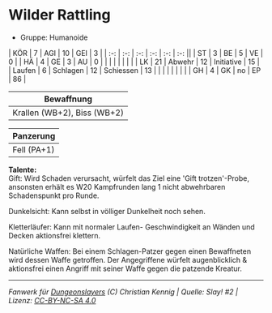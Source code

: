 # Wilder Rattling  
- Gruppe: Humanoide  

| KÖR    | 7  | AGI      | 10 | GEI        | 3  |
| :-: | :-: | :-: | :-: | :-: | :-: ||
| ST     | 3  | BE       | 5  | VE         | 0  |
| HÄ     | 4  | GE       | 3  | AU         | 0  |
|        |    |          |    |            |    |
| LK     | 21 | Abwehr   | 12 | Initiative | 15 |
| Laufen | 6  | Schlagen | 12 | Schiessen  | 13 |
|        |    |          |    |            |    |
| GH     | 4  | GK       | no | EP         | 86 |


| Bewaffnung |
| --- |
| Krallen (WB+2), Biss (WB+2) |


| Panzerung |
| --- |
| Fell (PA+1) |


**Talente:**  
Gift: Wird Schaden verursacht, würfelt das Ziel eine 'Gift trotzen'-Probe, ansonsten erhält es W20 Kampfrunden lang 1 nicht abwehrbaren Schadenspunkt pro Runde.

Dunkelsicht: Kann selbst in völliger Dunkelheit noch sehen.

Kletterläufer: Kann mit normaler Laufen- Geschwindigkeit an Wänden und Decken aktionsfrei klettern.

Natürliche Waffen: Bei einem Schlagen-Patzer gegen einen Bewaffneten wird dessen Waffe getroffen. Der Angegriffene würfelt augenblicklich & aktionsfrei einen Angriff mit seiner Waffe gegen die patzende Kreatur.





___
*Fanwerk für [Dungeonslayers](https://www.dungeonslayers.net/) (C) Christian Kennig | Quelle: Slay! #2 | Lizenz: [CC-BY-NC-SA 4.0](https://creativecommons.org/licenses/by-nc-sa/4.0/deed.de)*